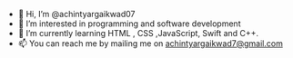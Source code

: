 - 👋 Hi, I’m @achintyargaikwad07
- 👀 I’m interested in programming and software development
- 🌱 I’m currently learning HTML , CSS ,JavaScript, Swift and C++.
- 📫 You can reach me by mailing me on achintyargaikwad7@gmail.com

<!---
achintyargaikwad07/achintyargaikwad07 is a ✨ special ✨ repository because its `README.md` (this file) appears on your GitHub profile.
You can click the Preview link to take a look at your changes.
--->
